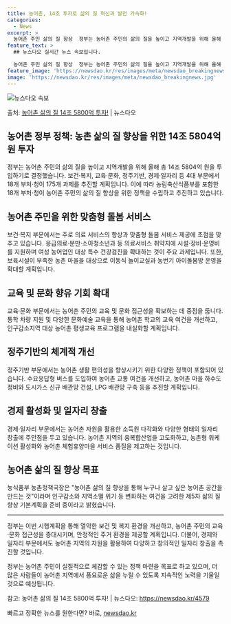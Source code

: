 ```yaml
---
title: 농어촌, 14조 투자로 삶의 질 혁신과 발전 가속화!
categories:
  - News
excerpt: >
  농어촌 주민 삶의 질 향상  정부는 농어촌 주민의 삶의 질을 높이고 지역개발을 위해 올해 총 14조 5804…
feature_text: >
  ## 뉴스다오 실시간 뉴스 속보입니다.

  농어촌 주민 삶의 질 향상  정부는 농어촌 주민의 삶의 질을 높이고 지역개발을 위해 올해 총 14조 5804…
feature_image: 'https://newsdao.kr/res/images/meta/newsdao_breakingnews.jpg'
image: 'https://newsdao.kr/res/images/meta/newsdao_breakingnews.jpg'
---
```


![뉴스다오 속보](https://newsdao.kr/res/images/meta/newsdao_breakingnews.jpg)

<p>출처: <a href="https://newsdao.kr/4579" rel="dofollow">농어촌 삶의 질 14조 5800억 투자!</a> | 뉴스다오</p>

<h2 data-ke-size="size26"><b>농어촌 정부 정책: 농촌 삶의 질 향상을 위한 14조 5804억원 투자</b></h2>
<p data-ke-size="size16">정부는 농어촌 주민의 삶의 질을 높이고 지역개발을 위해 올해 총 14조 5804억 원을 투입하기로 결정했습니다. 보건·복지, 교육·문화, 정주기반, 경제·일자리 등 4대 부문에서 18개 부처·청이 175개 과제를 추진할 계획입니다. 이에 따라 농림축산식품부를 포함한 18개 부처·청이 농어촌 주민의 삶의 질 향상을 위한 정책을 수립하고 추진하고 있습니다.</p>

<h2 data-ke-size="size24"><b>농어촌 주민을 위한 맞춤형 돌봄 서비스</b></h2>
<p data-ke-size="size16">보건·복지 부문에서는 주로 의료 서비스의 향상과 맞춤형 돌봄 서비스 제공에 초점을 맞추고 있습니다. 응급의료·분만·소아청소년과 등 의료서비스 취약지에 시설·장비·운영비를 지원하며 여성 농어업인 대상 특수 건강검진을 확대하는 것이 주요 과제입니다. 또한, 보육시설이 부족한 농촌 마을을 대상으로 이동식 놀이교실과 농번기 아이돌봄방 운영을 확대할 계획입니다.</p>

<h2 data-ke-size="size24"><b>교육 및 문화 향유 기회 확대</b></h2>
<p data-ke-size="size16">교육·문화 부문에서는 농어촌 주민의 교육 및 문화 접근성을 확보하는 데 중점을 둡니다. 통학 차량 지원 및 다양한 문화예술 교육을 통해 농어촌 학교의 교육 여건을 개선하고, 인구감소지역 대상 농어촌 평생교육 프로그램을 내실화할 계획입니다.</p>

<h2 data-ke-size="size24"><b>정주기반의 체계적 개선</b></h2>
<p data-ke-size="size16">정주기반 부문에서는 농어촌 생활 편의성을 향상시키기 위한 다양한 정책이 포함되어 있습니다. 수요응답형 버스를 도입하여 농어촌 교통 여건을 개선하고, 농어촌 마을 하수도 정비와 도시가스 신규 배관망 건설, LPG 배관망 구축 등을 추진할 계획입니다.</p>

<h2 data-ke-size="size24"><b>경제 활성화 및 일자리 창출</b></h2>
<p data-ke-size="size16">경제·일자리 부문에서는 농어촌 자원을 활용한 소득원 다각화와 다양한 형태의 일자리 창출에 주안점을 두고 있습니다. 농어촌 지역의 융복합산업을 고도화하고, 농촌형 워케이션 활성화와 농어촌 체험휴양마을 서비스 품질을 제고하는 것입니다.</p>

<h2 data-ke-size="size24"><b>농어촌 삶의 질 향상 목표</b></h2>
<p data-ke-size="size16">농식품부 농촌정책국장은 "농어촌 삶의 질 향상을 통해 누구나 살고 싶은 농어촌 공간을 만드는 것"이라며 인구감소와 지역소멸 위기 등 변화하는 여건을 고려한 제5차 삶의 질 향상 기본계획을 준비 중이라고 밝혔습니다.</p>
<hr>

<p data-ke-size="size16">정부는 이번 시행계획을 통해 열악한 보건 및 복지 환경을 개선하고, 농어촌 주민의 교육·문화 접근성을 증대시키며, 안정적인 주거 환경을 제공할 계획입니다. 더불어, 경제와 일자리 부문에서도 농어촌 지역의 자원을 활용하여 다양하고 창의적인 일자리 창출을 촉진할 것입니다. </p>
<p data-ke-size="size16">정부는 농어촌 주민이 실질적으로 체감할 수 있는 정책 마련을 목표로 하고 있으며, 더 많은 사람들이 농어촌 지역에서 풍요로운 삶을 누릴 수 있도록 지속적인 노력을 기울일 것으로 예상됩니다.</p>

<p data-ke-size="size16">참고: 농어촌 삶의 질 14조 5800억 투자! | 뉴스다오: <a href="https://newsdao.kr/4579">https://newsdao.kr/4579</a></p> 

빠르고 정확한 뉴스를 원한다면? 바로, <a href="https://newsdao.kr" rel="dofollow">newsdao.kr</a>


